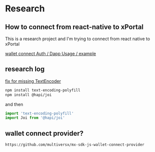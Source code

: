 # Research

## How to connect from react-native to xPortal

This is a research project and I'm trying to connect from react native to xPortal

[wallet connect Auth / Dapp Usage / example](https://docs.walletconnect.com/2.0/javascript/auth/dapp-usage)

## research log
[fix for missing TextEncoder](https://github.com/hapijs/joi/issues/2141#issuecomment-546440380)
```bash
npm install text-encoding-polyfill
npm install @hapi/joi
```
and then
```javascript
import 'text-encoding-polyfill'
import Joi from '@hapi/joi'
```


## wallet connect provider? 
```
https://github.com/multiversx/mx-sdk-js-wallet-connect-provider
```
